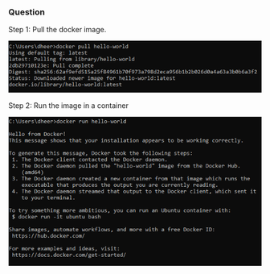 ### Question


Step 1: Pull the docker image.

![docker pull](https://github.com/dheerajrp/Docker-Studies/blob/master/assignment_two/docker%20pull.PNG?raw=true)

Step 2: Run the image in a container

![Run the docker](https://github.com/dheerajrp/Docker-Studies/blob/master/assignment_two/docker%20run.PNG?raw=true)